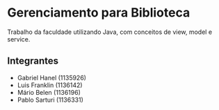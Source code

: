 # Gerenciamento para Biblioteca
Trabalho da faculdade utilizando Java, com conceitos de view, model e service.

## Integrantes
* Gabriel Hanel (1135926)
* Luis Franklin (1136142)
* Mário Belen (1136196)
* Pablo Sarturi (1136331)
